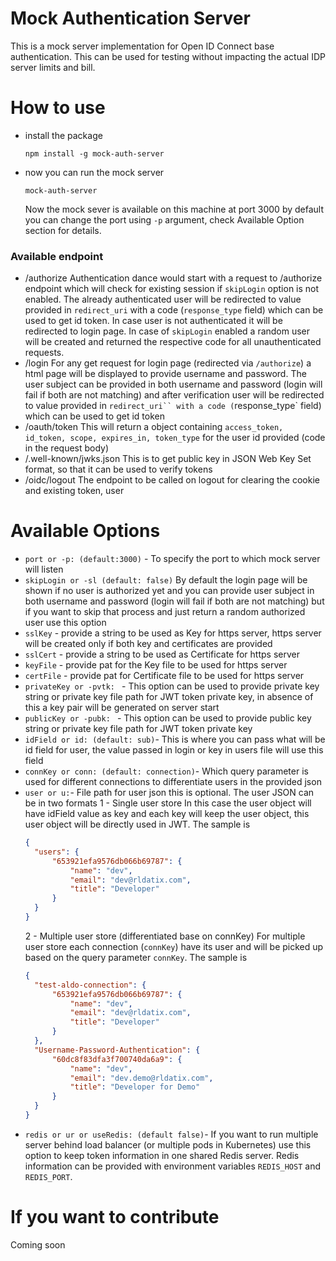 # Mock Authentication Server 
This is a mock server implementation for Open ID Connect base authentication. This can be used for testing without impacting the actual IDP server limits and bill.

# How to use
- install the package

  `npm install -g mock-auth-server`

- now you can run the mock server 

  `mock-auth-server`

  Now the mock sever is available on this machine at port 3000 by default you can change the port using `-p` argument, check Available Option section for details.

### Available endpoint
- /authorize
  Authentication dance would start with a request to /authorize endpoint which will check for existing session if `skipLogin` option is not enabled. The already authenticated user will be redirected to value provided in `redirect_uri` with a code (`response_type` field) which can be used to get id token. In case user is not authenticated it will be redirected to login page.
  In case of `skipLogin` enabled a random user will be created and returned the respective code for all unauthenticated requests. 
- /login
  For any get request for login page (redirected via `/authorize`) a html page will be displayed to provide username and password. The user subject can be provided in both username and password (login will fail if both are not matching) and after verification user will be redirected to value provided in `redirect_uri`` with a code (`response_type` field) which can be used to get id token 
- /oauth/token
  This will return a object containing `access_token, id_token, scope, expires_in, token_type` for the user id provided (code in the request body)
- /.well-known/jwks.json
  This is to get public key in JSON Web Key Set format, so that it can be used to verify tokens
- /oidc/logout
  The endpoint to be called on logout for clearing the cookie and existing token, user


# Available Options
- `port or -p: (default:3000)` -
  To specify the port to which mock server will listen
- `skipLogin or -sl (default: false)`
  By default the login page will be shown if no user is authorized yet and you can provide user subject in both username and password (login will fail if both are not matching) but if you want to skip that process and just return a random authorized user use this option
- `sslKey` -
  provide a string to be used as Key for https server, https server will be created only if both key and certificates are provided
- `sslCert` -
  provide a string to be used as Certificate for https server
- `keyFile` -
  provide pat for the Key file to be used for https server
- `certFile` -
  provide pat for Certificate file to be used for https server
- `privateKey or -pvtk: ` -
  This option can be used to provide private key string or private key file path for JWT token private key, in absence of this a key pair will be generated on server start 
- `publicKey or -pubk: ` -
  This option can be used to provide public key string or private key file path for JWT token private key
- `idField or id: (default: sub)`-
  This is where you can pass what will be id field for user, the value passed in login or key in users file will use this field
- `connKey or conn: (default: connection)`-
  Which query parameter is used for different connections to differentiate users in the provided json
- `user or u:`-
  File path for user json this is optional. The user JSON can be in two formats
  1 - Single user store
  In this case the user object will have idField value as key and each key will keep the user object, this user object will be directly used in JWT. The sample is 
  ```json
  {
    "users": {
        "653921efa9576db066b69787": {
            "name": "dev",
            "email": "dev@rldatix.com",
            "title": "Developer"
        }
    }
  }
  ```
  2 - Multiple user store (differentiated base on connKey)
  For multiple user store each connection (`connKey`) have its user and will be picked up based on the query parameter `connKey`. The sample is 
  ```json
  {
    "test-aldo-connection": {
        "653921efa9576db066b69787": {
            "name": "dev",
            "email": "dev@rldatix.com",
            "title": "Developer"
        }
    },
    "Username-Password-Authentication": {
        "60dc8f83dfa3f700740da6a9": {
            "name": "dev",
            "email": "dev.demo@rldatix.com",
            "title": "Developer for Demo"
        }
    }
  }
  ```
- `redis or ur or useRedis: (default false)`-
If you want to run multiple server behind load balancer (or multiple pods in Kubernetes) use this option to keep token information in one shared Redis server. Redis information can be provided with environment variables `REDIS_HOST` and `REDIS_PORT`.
# If you want to contribute 
Coming soon
